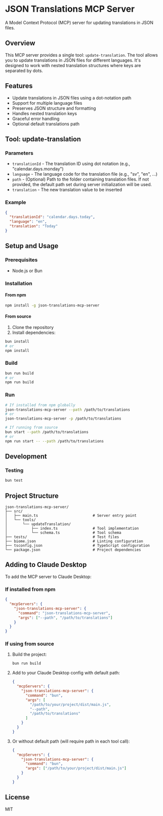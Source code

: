 # JSON Translations MCP Server

A Model Context Protocol (MCP) server for updating translations in JSON files.

## Overview

This MCP server provides a single tool: `update-translation`. The tool allows you to update translations in JSON files for different languages. It's designed to work with nested translation structures where keys are separated by dots.

## Features

- Update translations in JSON files using a dot-notation path
- Support for multiple language files
- Preserves JSON structure and formatting
- Handles nested translation keys
- Graceful error handling
- Optional default translations path

## Tool: update-translation

### Parameters

- `translationId` - The translation ID using dot notation (e.g., "calendar.days.monday")
- `language` - The language code for the translation file (e.g., "sv", "en", ...)
- `path` - (Optional) Path to the folder containing translation files. If not provided, the default path set during server initialization will be used.
- `translation` - The new translation value to be inserted

### Example

```json
{
  "translationId": "calendar.days.today",
  "language": "en",
  "translation": "Today"
}
```

## Setup and Usage

### Prerequisites

- Node.js or Bun

### Installation

#### From npm

```bash
npm install -g json-translations-mcp-server
```

#### From source

1. Clone the repository
2. Install dependencies:

```bash
bun install
# or
npm install
```

### Build

```bash
bun run build
# or
npm run build
```

### Run

```bash
# If installed from npm globally
json-translations-mcp-server --path /path/to/translations
# or
json-translations-mcp-server -p /path/to/translations

# If running from source
bun start --path /path/to/translations
# or
npm run start -- --path /path/to/translations
```

## Development

### Testing

```bash
bun test
```

## Project Structure

```
json-translations-mcp-server/
├── src/
│   ├── main.ts                         # Server entry point
│   └── tools/
│       └── updateTranslation/
│           ├── index.ts                # Tool implementation
│           └── schema.ts               # Tool schema
├── tests/                              # Test files
├── biome.json                          # Linting configuration
├── tsconfig.json                       # TypeScript configuration
└── package.json                        # Project dependencies
```

## Adding to Claude Desktop

To add the MCP server to Claude Desktop:

### If installed from npm

```json
{
  "mcpServers": {
    "json-translations-mcp-server": {
      "command": "json-translations-mcp-server",
      "args": ["--path", "/path/to/translations"]
    }
  }
}
```

### If using from source

1. Build the project:
   ```bash
   bun run build
   ```
2. Add to your Claude Desktop config with default path:

   ```json
   {
     "mcpServers": {
       "json-translations-mcp-server": {
         "command": "bun",
         "args": [
           "/path/to/your/project/dist/main.js",
           "--path",
           "/path/to/translations"
         ]
       }
     }
   }
   ```

3. Or without default path (will require path in each tool call):
   ```json
   {
     "mcpServers": {
       "json-translations-mcp-server": {
         "command": "bun",
         "args": ["/path/to/your/project/dist/main.js"]
       }
     }
   }
   ```

## License

MIT
